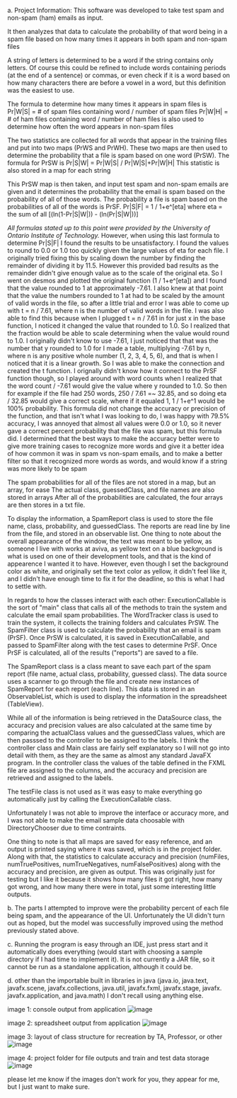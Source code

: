 a. Project Information:
  This software was developed to take test spam and non-spam (ham) emails as input.
  
  It then analyzes that data to calculate the probability of that word being in a spam file 
  based on how many times it appears in both spam and non-spam files
  
  A string of letters is determined to be a word if the string contains only letters.
  Of course this could be refined to include words containing periods (at the end of a sentence) or       commas, or even check if it is a word based on how many characters there are before a vowel in a word,   but this definition was the easiest to use.
  
  The formula to determine how many times it appears in spam files is 
  Pr|W|S| = # of spam files containing word / number of spam files
  Pr|W|H| = # of ham files containing word / number of ham files is also used to determine how often the    word appears in non-spam files
  
  The two statistics are collected for all words that appear in the training files and put into two maps    (PrWS and PrWH). 
  These two maps are then used to determine the probability that a file is spam based on one word         (PrSW). 
  The formula for PrSW is Pr|S|W| = Pr|W|S| / Pr|W|S|+Pr|W|H|
  This statistic is also stored in a map for each string
  
  This PrSW map is then taken, and input test spam and non-spam emails are given and it determines the      probability that the email is spam based on the probability of all of those words. 
  The probability a file is spam based on the probabilities of all of the words is PrSF.
  Pr|S|F| = 1 / 1+e^[eta] where eta = the sum of all [(ln(1-Pr|S|W|)) - (ln(Pr|S|W|))]
  
  *All formulas stated up to this point were provided by the University of Ontario Institute of                Technology.*
  However, when using this last formula to determine Pr|S|F| I found the results to be unsatisfactory. I found the values to round to 0.0 or 1.0 too quickly given the large        values of eta for each file. I originally tried fixing this by scaling down the number by finding the remainder of dividing it by 11.5. 
  However this provided bad results as the remainder didn't give enough value as to the scale of the original eta.
  So I went on desmos and plotted the original function (1 / 1+e^[eta]) and I found that the value      rounded to 1 at approximately -7.61. 
  I also knew at that point that the value the numbers rounded to 1 at had to be scaled by the amount   of valid words in the file, so after a little trial and error I was able    to come up with t = n /     7.61, where n is the number of valid words in the file. 
  I was also able to find this because when I plugged t = n / 7.61 in for just x in the base            function, I noticed it changed the value that rounded to 1.0. 
  So I realized that the fraction would be able to scale determining when the value would round to      1.0.
  I originally didn't know to use -7.61, I just noticed that that was the number that y rounded to 1.0 for 
  I made a table, multiplying -7.61 by n, where n is any positive whole number (1, 2, 3, 4, 5, 6), and that is when I noticed that it is a linear growth. 
  So I was able to make the connection and created the t function. I orignally didn't know how it connect to the PrSF function though, so I played around with word counts when I   realized that the word count / -7.61 would give the value where y rounded to 1.0. 
  So then for example if the file had 250 words, 250 / 7.61 =~ 32.85, and so doing eta / 32.85 would give a correct scale, where if it equaled 1, 1 / 1+e^1 would be 100%           probability. 
  This formula did not change the accuracy or precision of the function, and that isn't what I was looking to do, I was happy with 79.5% accuracy, I was annoyed that almost all   values were 0.0 or 1.0, so it never gave a correct percent probability that the file was spam, but this formula did. 
  I determined that the best ways to make the accuracy better were to give more training cases to recognize more words and give it a better idea of how common it was in spam vs    non-spam emails, and to make a better filter so that it recognized more words as words, and would know if a string was more likely to be spam 
  
  The spam probabilities for all of the files are not stored in a map, but an array, for ease
  The actual class, guessedClass, and file names are also stored in arrays
  After all of the probabilities are calculated, the four arrays are then stores in a txt file. 
  
  To display the information, a SpamReport class is used to store the file name, class, probability, and guessedClass. 
  The reports are read line by line from the file, and stored in an observable list. 
  One thing to note about the overall appearance of the window, the text was meant to be yellow, as someone I live with works at aviva,
  as yellow text on a blue background is what is used on one of their development tools, and that is the kind of appearence I wanted it to have.
  However, even though I set the background color as white, and originally set the text color as yellow, it didn't feel like it, and I didn't have enough time to fix it for the    deadline, so this is what I had to settle with. 
  
  In regards to how the classes interact with each other:
  ExecutionCallable is the sort of "main" class that calls all of the methods to train the system and calculate the email spam probabilities.
  The WordTracker class is used to train the system, it collects the training folders and calculates PrSW.
  The SpamFilter class is used to calculate the probability that an email is spam (PrSF). 
  Once PrSW is calculated, it is saved in ExecutionCallable, and passed to SpamFilter along with the test cases to determine PrSF.
  Once PrSF is calculated, all of the results ("reports") are saved to a file. 
  
  The SpamReport class is a class meant to save each part of the spam report (file name, actual class, probability, guessed class).
  The data source uses a scanner to go through the file and create new instances of SpamReport for each report (each line).
  This data is stored in an ObservableList, which is used to display the information in the spreadsheet (TableView).
  
  While all of the information is being retrieved in the DataSource class, the accuracy and precision values are also calculated at the same time by comparing the actualClass      values and the guessedClass values, which are then passsed to the controller to be assigned to the labels. I think the controller class and Main class are fairly self            explanatory so I will not go into detail with them, as they are the same as almost any standard JavaFX program. 
  In the controller class the values of the table defined in the FXML file are assigned to the columns, and the accuracy and precision are retrieved and assigned to the labels.
  
  The testFile class is not used as it was easy to make everything go automatically just by calling the ExecutionCallable class. 
  
  Unfortunately I was not able to improve the interface or accuracy more, and I was not able to make the email sample data choosable with DirectoryChooser due to time              contraints.
  
  One thing to note is that all maps are saved for easy reference, and an output is printed saying where it was saved, which is in the project folder.
  Along with that, the statistics to calculate accuracy and precision (numFiles, numTruePositives, numTrueNegatives, numFalsePositives) along with the accuracy and precision,      are given as output. This was originally just for testing but I like it because it shows how many files it got right, how many got wrong, and how many there were in total,      just some interesting little outputs.
  
  
  b. The parts I attempted to improve were the probability percent of each file being spam, and the appearance of the UI. Unfortunately the UI didn't turn out as hoped, but the    model was successfully improved using the method previously stated above.
  
  c. Running the program is easy through an IDE, just press start and it automatically does everything (would start with choosing a sample directory if I had time to implement     it).
  It is not currently a JAR file, so it cannot be run as a standalone application, although it could be. 
  
  d. other than the importable built in libraries in java (java.io, java.text, javafx.scene, javafx.collections, java.util, javafx.fxml, javafx.stage, javafx.                     javafx.application, and java.math) I don't recall using anything else. 
  
  
 image 1: console output from application
 ![image](https://user-images.githubusercontent.com/71024596/110417267-443e8e00-8063-11eb-90d3-65cd799a5deb.png)

image 2: spreadsheet output from application
![image](https://user-images.githubusercontent.com/71024596/110417363-764ff000-8063-11eb-8a9d-1695ffbdb1af.png)

image 3: layout of class structure for recreation by TA, Professor, or other
![image](https://user-images.githubusercontent.com/71024596/110417411-95e71880-8063-11eb-8930-c74dd8cbf0cb.png)

image 4: project folder for file outputs and train and test data storage
![image](https://user-images.githubusercontent.com/71024596/110417504-b9aa5e80-8063-11eb-838f-a1489eeb6422.png)


please let me know if the images don't work for you, they appear for me, but I just want to make sure. 
